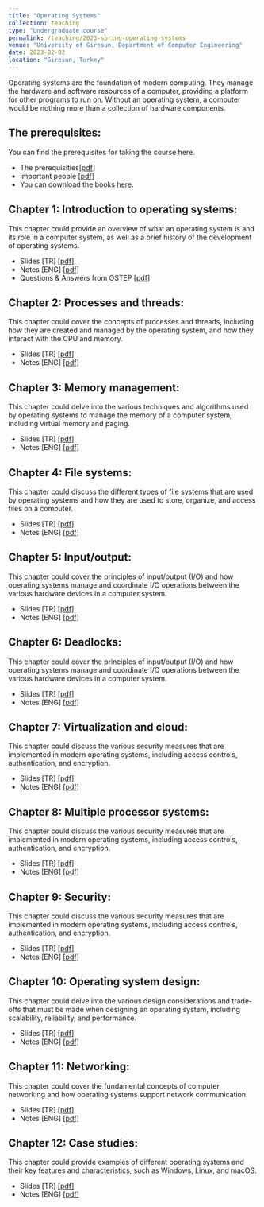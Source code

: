 ```yaml
---
title: "Operating Systems"
collection: teaching
type: "Undergraduate course"
permalink: /teaching/2023-spring-operating-systems
venue: "University of Giresun, Department of Computer Engineering"
date: 2023-02-02
location: "Giresun, Turkey"
---
```


Operating systems are the foundation of modern computing. They manage the hardware and software resources of a computer, providing a platform for other programs to run on. Without an operating system, a computer would be nothing more than a collection of hardware components.

The prerequisites: 
-----
You can find the prerequisites for taking the course here.

* The prerequisities<a href="http://sercankulcu.github.io/assets/teaching/os/0_The_prerequisites.pdf">[pdf]</a>
* Important people <a href="http://sercankulcu.github.io/assets/teaching/os/0_Important_people.pdf">[pdf]</a>
* You can download the books <a href="https://csc-knu.github.io/sys-prog/books/">here</a>.

Chapter 1: Introduction to operating systems: 
-----
This chapter could provide an overview of what an operating system is and its role in a computer system, as well as a brief history of the development of operating systems.

* Slides [TR] <a href="http://sercankulcu.github.io/assets/teaching/os/1_Bolum_1_Giris.pdf">[pdf]</a>
* Notes [ENG] <a href="http://sercankulcu.github.io/assets/teaching/os/1_Introduction.pdf">[pdf]</a>
* Questions & Answers from OSTEP <a href="http://sercankulcu.github.io/assets/teaching/os/1_QA_from_OSTEP.pdf">[pdf]</a>

Chapter 2: Processes and threads: 
-----
This chapter could cover the concepts of processes and threads, including how they are created and managed by the operating system, and how they interact with the CPU and memory.

* Slides [TR] <a href="http://sercankulcu.github.io/assets/teaching/os/2_Bolum_2_Surecler.pdf">[pdf]</a>
* Notes [ENG] <a href="http://sercankulcu.github.io/assets/teaching/os/2_Processes.pdf">[pdf]</a>

Chapter 3: Memory management: 
-----
This chapter could delve into the various techniques and algorithms used by operating systems to manage the memory of a computer system, including virtual memory and paging.

* Slides [TR] <a href="http://sercankulcu.github.io/assets/teaching/os/3_Memory.pdf">[pdf]</a>
* Notes [ENG] <a href="http://sercankulcu.github.io/assets/teaching/os/3_Memory.pdf">[pdf]</a>

Chapter 4: File systems: 
-----

This chapter could discuss the different types of file systems that are used by operating systems and how they are used to store, organize, and access files on a computer.

* Slides [TR] <a href="http://sercankulcu.github.io/assets/teaching/os/4_File.pdf">[pdf]</a>
* Notes [ENG] <a href="http://sercankulcu.github.io/assets/teaching/os/4_File.pdf">[pdf]</a>

Chapter 5: Input/output: 
-----
This chapter could cover the principles of input/output (I/O) and how operating systems manage and coordinate I/O operations between the various hardware devices in a computer system.

* Slides [TR] <a href="http://sercankulcu.github.io/assets/teaching/os/5_Input.pdf">[pdf]</a>
* Notes [ENG] <a href="http://sercankulcu.github.io/assets/teaching/os/5_Input.pdf">[pdf]</a>

Chapter 6: Deadlocks: 
-----
This chapter could cover the principles of input/output (I/O) and how operating systems manage and coordinate I/O operations between the various hardware devices in a computer system.

* Slides [TR] <a href="http://sercankulcu.github.io/assets/teaching/os/6_Deadlocks.pdf">[pdf]</a>
* Notes [ENG] <a href="http://sercankulcu.github.io/assets/teaching/os/6_Deadlocks.pdf">[pdf]</a>

Chapter 7: Virtualization and cloud: 
-----
This chapter could discuss the various security measures that are implemented in modern operating systems, including access controls, authentication, and encryption.

* Slides [TR] <a href="http://sercankulcu.github.io/assets/teaching/os/7_Virtualization.pdf">[pdf]</a>
* Notes [ENG] <a href="http://sercankulcu.github.io/assets/teaching/os/7_Virtualization.pdf">[pdf]</a>

Chapter 8: Multiple processor systems: 
-----
This chapter could discuss the various security measures that are implemented in modern operating systems, including access controls, authentication, and encryption.

* Slides [TR] <a href="http://sercankulcu.github.io/assets/teaching/os/8_Multiple_Processor.pdf">[pdf]</a>
* Notes [ENG] <a href="http://sercankulcu.github.io/assets/teaching/os/8_Multiple_Processor.pdf">[pdf]</a>

Chapter 9: Security: 
-----
This chapter could discuss the various security measures that are implemented in modern operating systems, including access controls, authentication, and encryption.

* Slides [TR] <a href="http://sercankulcu.github.io/assets/teaching/os/9_Security.pdf">[pdf]</a>
* Notes [ENG] <a href="http://sercankulcu.github.io/assets/teaching/os/9_Security.pdf">[pdf]</a>

Chapter 10: Operating system design: 
-----
This chapter could delve into the various design considerations and trade-offs that must be made when designing an operating system, including scalability, reliability, and performance.

* Slides [TR] <a href="http://sercankulcu.github.io/assets/teaching/os/10_Design.pdf">[pdf]</a>
* Notes [ENG] <a href="http://sercankulcu.github.io/assets/teaching/os/10_Design.pdf">[pdf]</a>

Chapter 11: Networking: 
-----
This chapter could cover the fundamental concepts of computer networking and how operating systems support network communication.

* Slides [TR] <a href="http://sercankulcu.github.io/assets/teaching/os/11_Networking.pdf">[pdf]</a>
* Notes [ENG] <a href="http://sercankulcu.github.io/assets/teaching/os/11_Networking.pdf">[pdf]</a>

Chapter 12: Case studies: 
-----
This chapter could provide examples of different operating systems and their key features and characteristics, such as Windows, Linux, and macOS.

* Slides [TR] <a href="http://sercankulcu.github.io/assets/teaching/os/12_Case.pdf">[pdf]</a>
* Notes [ENG] <a href="http://sercankulcu.github.io/assets/teaching/os/12_Case.pdf">[pdf]</a>
